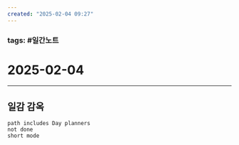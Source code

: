 ```yaml
---
created: "2025-02-04 09:27"
---
```


### tags: #일간노트
  
# 2025-02-04 

---  
## 일감 감옥  
```tasks  
path includes Day planners
not done  
short mode  
```